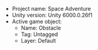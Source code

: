 <!-- UNITY CODE ASSIST INSTRUCTIONS START -->
- Project name: Space Adventure
- Unity version: Unity 6000.0.26f1
- Active game object:
  - Name: Obstacle
  - Tag: Untagged
  - Layer: Default
<!-- UNITY CODE ASSIST INSTRUCTIONS END -->